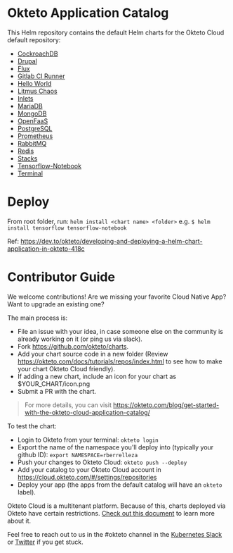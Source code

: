 # Okteto Application Catalog

This Helm repository contains the default Helm charts for the Okteto Cloud default repository:

- [CockroachDB](cockroachdb/README.md)
- [Drupal](drupal/README.md)
- [Flux](flux/README.md)
- [Gitlab CI Runner](gitlab/README.md)
- [Hello World](hello-world/README.md)
- [Litmus Chaos](litmuschaos/README.md)
- [Inlets](inlets/README.md)
- [MariaDB](mariadb/README.md)
- [MongoDB](mongodb/README.md)
- [OpenFaaS](openfaas/README.md)
- [PostgreSQL](postgresql/README.md)
- [Prometheus](prometheus/README.md)
- [RabbitMQ](rabbitmq/README.md)
- [Redis](redis/README.md)
- [Stacks](stacks/README.md)
- [Tensorflow-Notebook](tensorflow-notebook/README.md)
- [Terminal](terminal/README.md)

# Deploy
From root folder, run:
`helm install <chart name> <folder>`
e.g.
`$ helm install tensorflow tensorflow-notebook`

Ref: https://dev.to/okteto/developing-and-deploying-a-helm-chart-application-in-okteto-418c


# Contributor Guide

We welcome contributions! Are we missing your favorite Cloud Native App? Want to upgrade an existing one?


The main process is:
- File an issue with your idea, in case someone else on the community is already working on it (or ping us via slack).
- Fork https://github.com/okteto/charts.
- Add your chart source code in a new folder (Review https://okteto.com/docs/tutorials/repos/index.html to see how to make your chart Okteto Cloud friendly). 
- If adding a new chart, include an icon for your chart as $YOUR_CHART/icon.png
- Submit a PR with the chart. 

> For more details, you can visit https://okteto.com/blog/get-started-with-the-okteto-cloud-application-catalog/

To test the chart:
- Login to Okteto from your terminal:  `okteto login`
- Export the name of the namespace you'll deploy into (typically your github ID): `export NAMESPACE=rberrelleza`
- Push your changes to Okteto Cloud: `okteto push --deploy`
- Add your catalog to your Okteto Cloud account in https://cloud.okteto.com/#/settings/repositories
- Deploy your app (the apps from the default catalog will have an `okteto` label).

Okteto Cloud is a multitenant platform. Because of this, charts deployed via Okteto have certain restrictions. [Check out this document](https://okteto.com/docs/cloud/multitenancy) to learn more about it.

Feel free to reach out to us in the #okteto channel in the [Kubernetes Slack](https://slack.k8s.io/) or [Twitter](https://twitter.com/oktetohq) if you get stuck.